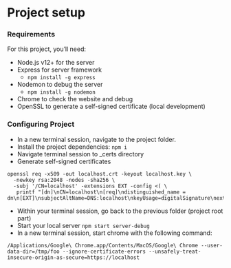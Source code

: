 
# Project setup

### Requirements
For this project, you’ll need:
- Node.js v12+ for the server
- Express for server framework
  -  ```npm install -g express```
- Nodemon to debug the server
  - ```npm install -g nodemon```
- Chrome to check the website and debug
- OpenSSL to generate a self-signed certificate (local development)

### Configuring Project

- In a new terminal session, navigate to the project folder.
- Install the project dependencies: ```npm i```
- Navigate terminal session to _certs directory
- Generate self-signed certificates
```
openssl req -x509 -out localhost.crt -keyout localhost.key \
  -newkey rsa:2048 -nodes -sha256 \
  -subj '/CN=localhost' -extensions EXT -config <( \
   printf "[dn]\nCN=localhost\n[req]\ndistinguished_name = dn\n[EXT]\nsubjectAltName=DNS:localhost\nkeyUsage=digitalSignature\nextendedKeyUsage=serverAuth")
```
- Within your terminal session, go back to the previous folder (project root part)
- Start your local server ```npm start server-debug```
- In a new terminal session, start chrome with the following command:
```
/Applications/Google\ Chrome.app/Contents/MacOS/Google\ Chrome --user-data-dir=/tmp/foo --ignore-certificate-errors --unsafely-treat-insecure-origin-as-secure=https://localhost
```
